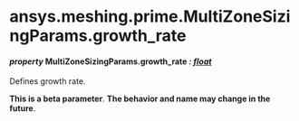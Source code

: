 # ansys.meshing.prime.MultiZoneSizingParams.growth_rate



#### *property* MultiZoneSizingParams.growth_rate *: [float](https://docs.python.org/3.11/library/functions.html#float)*

Defines growth rate.

**This is a beta parameter**. **The behavior and name may change in the future**.

<!-- !! processed by numpydoc !! -->
